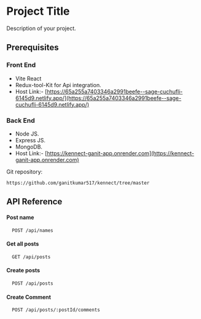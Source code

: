 # Project Title

Description of your project.

## Prerequisites

### Front End

- Vite React
- Redux-tool-Kit for Api integration.
- Host Link:- [https://65a255a7403346a2991beefe--sage-cuchufli-6145d9.netlify.app/](https://65a255a7403346a2991beefe--sage-cuchufli-6145d9.netlify.app/)
### Back End

- Node JS.
- Express JS.
- MongoDB.
- Host Link:- [https://kennect-ganit-app.onrender.com](https://kennect-ganit-app.onrender.com)


Git repository:

    https://github.com/ganitkumar517/kennect/tree/master

## API Reference

#### Post name


```http
  POST /api/names
```
#### Get all posts

```http
  GET /api/posts
```
#### Create posts

```http
  POST /api/posts
```
#### Create Comment

```http
  POST /api/posts/:postId/comments
```



